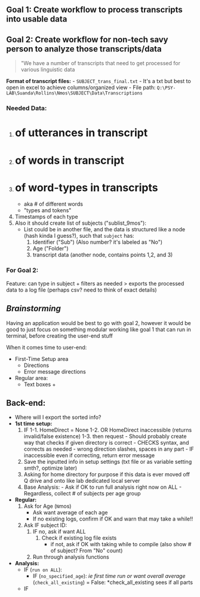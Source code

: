 ## **__Goal 1:__** Create workflow to process transcripts into usable data
## **__Goal 2:__** Create workflow for non-tech savy person to analyze those transcripts/data

> "We have a number of transcripts that need to get processed for various linguistic data

__Format of transcript files:__
    - `SUBJECT_trans_final.txt`
    - It's a txt but best to open in excel to achieve columns/organized view
    - File path: `Q:\PSY-LAB\Suanda\Rollins\Nmos\SUBJECT\Data\Transcriptions`
    

### Needed Data:
  1. # of utterances in transcript
  2. # of words in transcript
  3. # of word-types in transcripts 
      - aka # of different words
      - "types and tokens"
  4. Timestamps of each type
  5. Also it should create list of subjects ("sublist_9mos"):
      - List could be in another file, and the data is structured like a node (hash kinda I guess?), such that `subject` has:
          1. Identifier ("Sub") (Also number? it's labeled as "No")
          2. Age ("Folder")
          3. transcript data (another node, contains points 1,2, and 3)
 
 
### For Goal 2:
  Feature: can type in subject + filters as needed
      > exports the processed data to a log file (perhaps csv? need to think of exact details)
      
## _Brainstorming_
Having an application would be best to go with goal 2, however it would be good to just focus on something modular working like goal 1 that can run in terminal, before creating the user-end stuff

When it comes time to user-end:
- First-Time Setup area
    - Directions
    - Error message directions
- Regular area:
  - Text boxes + 

## Back-end:
- Where will I export the sorted info?
- **1st time setup:**
    1. IF 
        1-1. HomeDirect = None 
        1-2. OR HomeDirect inaccessible (returns invalid/false existence)
        1-3. then request
            - Should probably create way that checks if given directory is correct
            - CHECKS syntax, and corrects as needed
                - wrong direction slashes, spaces in any part
            - IF inaccessible even if correcting, return error message
    2. Save the inputted info in setup settings (txt file or as variable setting smth?, optimize later)
    3. Asking for home directory for purpose if this data is ever moved off Q drive and onto like lab dedicated local server
    4. Base Analysis:
      - Ask if OK to run full analysis right now on ALL
      - Regardless, collect # of subjects per age group
- **Regular:**
    1. Ask for Age (`N`mos)
        - Ask want average of each age
        - If no existing logs, confirm if OK and warn that may take a while!!
    2. Ask IF subject ID:
        1. IF no, ask if want ALL
           1. Check if existing log file exists
              - if not, ask if OK with taking while to compile (also show # of subject? From "No" count)
        2. Run through analysis functions
 - **Analysis:**
    - IF (`run on ALL`):
        - IF (`no_specified_age`): *ie first time run or want overall average* (`check_all_existing`) = False: *check_all_existing sees if all parts
    - IF 
